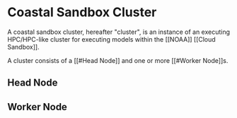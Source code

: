 # Coastal Sandbox Cluster

A coastal sandbox cluster, hereafter "cluster", is an instance of an executing HPC/HPC-like cluster for executing models within the [[NOAA]] [[Cloud Sandbox]].

A cluster consists of a [[#Head Node]] and one or more [[#Worker Node]]s.

## Head Node

## Worker Node


